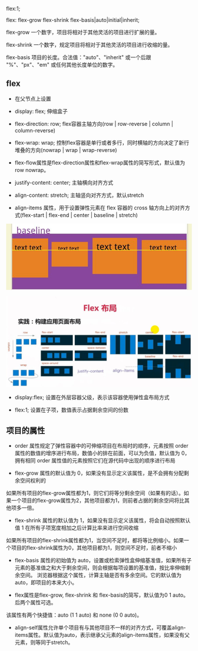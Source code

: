 flex:1;

flex: flex-grow flex-shrink flex-basis\|auto\|initial\|inherit;

flex-grow    一个数字，项目将相对于其他灵活的项目进行扩展的量。

flex-shrink    一个数字，规定项目将相对于其他灵活的项目进行收缩的量。

flex-basis    项目的长度。合法值："auto"、"inherit" 或一个后跟 "%"、"px"、"em" 或任何其他长度单位的数字。

## flex

* 在父节点上设置

- display: flex;    伸缩盒子

- flex-direction: row;    flex容器主轴方向\(row \| row-reverse \| column \| column-reverse\)

- flex-wrap: wrap;    控制flex容器是单行或者多行，同时横轴的方向决定了新行堆叠的方向\(nowrap \| wrap \| wrap-reverse\)

- flex-flow属性是flex-direction属性和flex-wrap属性的简写形式，默认值为row nowrap。

- justify-content: center;    主轴横向对齐方式

- align-content: stretch;    主轴竖向对齐方式，默认stretch

- align-items 属性，用于设置弹性元素在 flex 容器的 cross 轴方向上的对齐方式(flex-start \| flex-end \| center \| baseline \| stretch\)

![](/assets/360截图20171120204939943.jpg)

![](/assets/360截图20171117132227121.jpg)

- display:flex; 设置在外层容器父级，表示该容器使用弹性盒布局方式

- flex:1; 设置在子项，数值表示占据剩余空间的份数

## 

## 

## 项目的属性

* order 属性规定了弹性容器中的可伸缩项目在布局时的顺序，元素按照 order 属性的数值的增序进行布局，数值小的排在前面，可以为负值，默认值为 0，拥有相同 order 属性值的元素按照它们在源代码中出现的顺序进行布局

* flex-grow 属性的默认值为 0，如果没有显示定义该属性，是不会拥有分配剩余空间权利的

如果所有项目的flex-grow属性都为1，则它们将等分剩余空间（如果有的话）。如果一个项目的flex-grow属性为2，其他项目都为1，则前者占据的剩余空间将比其他项多一倍。

* flex-shrink 属性的默认值为 1，如果没有显示定义该属性，将会自动按照默认值 1 在所有子项宽度相加之后计算比率来进行空间收缩

如果所有项目的flex-shrink属性都为1，当空间不足时，都将等比例缩小。如果一个项目的flex-shrink属性为0，其他项目都为1，则空间不足时，前者不缩小

* flex-basis 属性的初始值为 auto，设置或检索弹性盒伸缩基准值，如果所有子元素的基准值之和大于剩余空间，则会根据每项设置的基准值，按比率伸缩剩余空间。
浏览器根据这个属性，计算主轴是否有多余空间。它的默认值为auto，即项目的本来大小。

* flex属性是flex-grow, flex-shrink 和 flex-basis的简写，默认值为0 1 auto。后两个属性可选。

该属性有两个快捷值：auto \(1 1 auto\) 和 none \(0 0 auto\)。

* align-self属性允许单个项目有与其他项目不一样的对齐方式，可覆盖align-items属性。默认值为auto，表示继承父元素的align-items属性，如果没有父元素，则等同于stretch。



